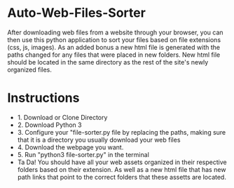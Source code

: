 # Auto-Web-Files-Sorter
After downloading web files from a website through your browser, you can then use this python application to sort your files based on file extensions (css, js, images). As an added bonus a new html file is generated with the paths changed for any files that were placed in new folders. New html file should be located in the same directory as the rest of the site's newly organized files. 

<h1>Instructions</h1>
<ul>
  <li>1. Download or Clone Directory</li>
  <li>2. Download Python 3 </li>
  <li>3. Configure your "file-sorter.py file by replacing the paths, making sure that it is a directory you usually download your web files</li>
  <li>4. Download the webpage you want.</li>
  <li>5. Run "python3 file-sorter.py" in the terminal</li>
  <li>Ta Da! You should have all your web assets organized in their respective folders based on their extension. As well as a new html file that has new path links that point to the correct folders that these assetts are located.
</ul>

